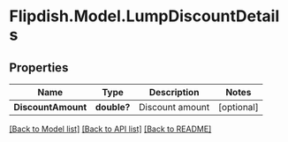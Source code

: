 # Flipdish.Model.LumpDiscountDetails
## Properties

Name | Type | Description | Notes
------------ | ------------- | ------------- | -------------
**DiscountAmount** | **double?** | Discount amount | [optional] 

[[Back to Model list]](../README.md#documentation-for-models) [[Back to API list]](../README.md#documentation-for-api-endpoints) [[Back to README]](../README.md)


